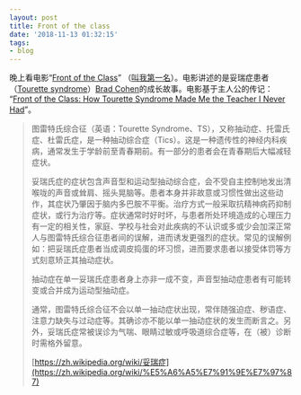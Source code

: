 ```yaml
---
layout: post
title: Front of the class
date: '2018-11-13 01:32:15'
tags:
- blog
---
```


晚上看电影“[Front of the Class](https://en.wikipedia.org/wiki/Front_of_the_Class_(film))” （[叫我第一名](https://movie.douban.com/subject/4798888/)）。电影讲述的是妥瑞症患者（[Tourette syndrome](https://en.wikipedia.org/wiki/Tourette_syndrome)）[Brad Cohen](https://en.wikipedia.org/wiki/Brad_Cohen)的成长故事。电影基于主人公的传记： “[Front of the Class: How Tourette Syndrome Made Me the Teacher I Never Had](https://www.amazon.com/Front-Class-Tourette-Syndrome-Teacher/dp/0312571399/)”。

> 图雷特氏综合征（英语：Tourette Syndrome、TS），又称抽动症、托雷氏症、杜雷氏症，是一种抽动综合症（Tics）。这是一种遗传性的神经内科疾病，通常发生于学龄前至青春期前。有一部分的患者会在青春期后大幅减轻症状。  
>   
> 妥瑞氏症的症状包含声音型和运动型抽动综合症，会不受自主控制地发出清喉咙的声音或耸肩、摇头晃脑等。患者本身并非故意或习惯性做出这些动作，其症状乃肇因于脑内多巴胺不平衡。治疗方式一般采取抗精神病药抑制症状，或行为治疗等。症状通常时好时坏，与患者所处环境造成的心理压力有一定的相关性，家庭、学校与社会对此疾病的不认识或多或少会加深正常人与图雷特氏综合征患者间的误解，进而诱发更强烈的症状。常见的误解例如：把妥瑞氏症患者当成调皮捣蛋的坏习惯，进而要求患者以接受体罚等方式刻意矫正其抽动症状。  
>   
> 抽动症在单一妥瑞氏症患者身上亦非一成不变，声音型抽动症患者有可能转变或合并成为运动型抽动症。  
>   
> 通常，图雷特氏综合征不会以单一抽动症状出现，常伴随强迫症、秽语症、注意力缺失与过动症等。其确诊亦不能以单一抽动症状的发生而断言之。另外，妥瑞氏症常被误诊为气喘、眼睛过敏或呼吸道综合症等，在（被）诊断时需格外留意。  
>   
> [https://zh.wikipedia.org/wiki/妥瑞症](https://zh.wikipedia.org/wiki/%E5%A6%A5%E7%91%9E%E7%97%87)

<!--kg-card-end: markdown-->